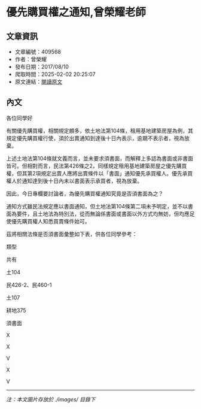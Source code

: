 # 優先購買權之通知,曾榮耀老師

## 文章資訊
- 文章編號：409568
- 作者：曾榮耀
- 發布日期：2017/08/10
- 爬取時間：2025-02-02 20:25:07
- 原文連結：[閱讀原文](https://real-estate.get.com.tw/Columns/detail.aspx?no=409568)

## 內文
各位同學好

有關優先購買權，相關規定頗多，依土地法第104條，租用基地建築房屋為例，其規定優先購買權行使，須於出賣通知到達後十日內表示，逾期不表示者，視為放棄。

上述土地法第104條就文義而言，並未要求須書面，而解釋上多認為書面或非書面皆可。但相對而言，民法第426條之2，同樣規定租用基地建築房屋之優先購買權，但其第2項規定出賣人應將出賣條件以「書面」通知優先承買權人。優先承買權人於通知達到後十日內未以書面表示承買者，視為放棄。

因此，今日專欄要討論者，為優先購買權通知究竟是否須書面為之？

通知方式雖民法規定應以書面通知，但土地法第104條第二項未予明定，並不以書面為要件，且土地法為特別法，從而無論係書面或書面以外方式均無妨，但均應足使優先購買權人知悉買賣條件始可。

茲將相關法條是否須書面彙整如下表，供各位同學參考：

類型

共有

土104

民426-2、民460-1

土107

耕地375

須書面

X

X

V

X

V

---
*注：本文圖片存放於 ./images/ 目錄下*
